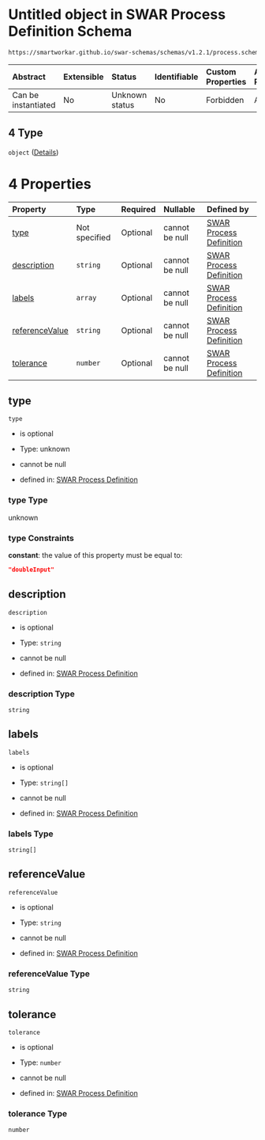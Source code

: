 # Untitled object in SWAR Process Definition Schema

```txt
https://smartworkar.github.io/swar-schemas/schemas/v1.2.1/process.schema.json#/properties/activities/items/properties/instructions/items/properties/implementation/oneOf/4
```



| Abstract            | Extensible | Status         | Identifiable | Custom Properties | Additional Properties | Access Restrictions | Defined In                                                                 |
| :------------------ | :--------- | :------------- | :----------- | :---------------- | :-------------------- | :------------------ | :------------------------------------------------------------------------- |
| Can be instantiated | No         | Unknown status | No           | Forbidden         | Allowed               | none                | [process.schema.json\*](../out/process.schema.json "open original schema") |

## 4 Type

`object` ([Details](process-properties-activities-items-properties-instructions-items-properties-implementation-oneof-4.md))

# 4 Properties

| Property                          | Type          | Required | Nullable       | Defined by                                                                                                                                                                                                                                                                                                                                                         |
| :-------------------------------- | :------------ | :------- | :------------- | :----------------------------------------------------------------------------------------------------------------------------------------------------------------------------------------------------------------------------------------------------------------------------------------------------------------------------------------------------------------- |
| [type](#type)                     | Not specified | Optional | cannot be null | [SWAR Process Definition](process-properties-activities-items-properties-instructions-items-properties-implementation-oneof-4-properties-type.md "https://smartworkar.github.io/swar-schemas/schemas/v1.2.1/process.schema.json#/properties/activities/items/properties/instructions/items/properties/implementation/oneOf/4/properties/type")                     |
| [description](#description)       | `string`      | Optional | cannot be null | [SWAR Process Definition](process-properties-activities-items-properties-instructions-items-properties-implementation-oneof-4-properties-description.md "https://smartworkar.github.io/swar-schemas/schemas/v1.2.1/process.schema.json#/properties/activities/items/properties/instructions/items/properties/implementation/oneOf/4/properties/description")       |
| [labels](#labels)                 | `array`       | Optional | cannot be null | [SWAR Process Definition](process-properties-activities-items-properties-instructions-items-properties-implementation-oneof-4-properties-labels.md "https://smartworkar.github.io/swar-schemas/schemas/v1.2.1/process.schema.json#/properties/activities/items/properties/instructions/items/properties/implementation/oneOf/4/properties/labels")                 |
| [referenceValue](#referencevalue) | `string`      | Optional | cannot be null | [SWAR Process Definition](process-properties-activities-items-properties-instructions-items-properties-implementation-oneof-4-properties-referencevalue.md "https://smartworkar.github.io/swar-schemas/schemas/v1.2.1/process.schema.json#/properties/activities/items/properties/instructions/items/properties/implementation/oneOf/4/properties/referenceValue") |
| [tolerance](#tolerance)           | `number`      | Optional | cannot be null | [SWAR Process Definition](process-properties-activities-items-properties-instructions-items-properties-implementation-oneof-4-properties-tolerance.md "https://smartworkar.github.io/swar-schemas/schemas/v1.2.1/process.schema.json#/properties/activities/items/properties/instructions/items/properties/implementation/oneOf/4/properties/tolerance")           |

## type



`type`

* is optional

* Type: unknown

* cannot be null

* defined in: [SWAR Process Definition](process-properties-activities-items-properties-instructions-items-properties-implementation-oneof-4-properties-type.md "https://smartworkar.github.io/swar-schemas/schemas/v1.2.1/process.schema.json#/properties/activities/items/properties/instructions/items/properties/implementation/oneOf/4/properties/type")

### type Type

unknown

### type Constraints

**constant**: the value of this property must be equal to:

```json
"doubleInput"
```

## description



`description`

* is optional

* Type: `string`

* cannot be null

* defined in: [SWAR Process Definition](process-properties-activities-items-properties-instructions-items-properties-implementation-oneof-4-properties-description.md "https://smartworkar.github.io/swar-schemas/schemas/v1.2.1/process.schema.json#/properties/activities/items/properties/instructions/items/properties/implementation/oneOf/4/properties/description")

### description Type

`string`

## labels



`labels`

* is optional

* Type: `string[]`

* cannot be null

* defined in: [SWAR Process Definition](process-properties-activities-items-properties-instructions-items-properties-implementation-oneof-4-properties-labels.md "https://smartworkar.github.io/swar-schemas/schemas/v1.2.1/process.schema.json#/properties/activities/items/properties/instructions/items/properties/implementation/oneOf/4/properties/labels")

### labels Type

`string[]`

## referenceValue



`referenceValue`

* is optional

* Type: `string`

* cannot be null

* defined in: [SWAR Process Definition](process-properties-activities-items-properties-instructions-items-properties-implementation-oneof-4-properties-referencevalue.md "https://smartworkar.github.io/swar-schemas/schemas/v1.2.1/process.schema.json#/properties/activities/items/properties/instructions/items/properties/implementation/oneOf/4/properties/referenceValue")

### referenceValue Type

`string`

## tolerance



`tolerance`

* is optional

* Type: `number`

* cannot be null

* defined in: [SWAR Process Definition](process-properties-activities-items-properties-instructions-items-properties-implementation-oneof-4-properties-tolerance.md "https://smartworkar.github.io/swar-schemas/schemas/v1.2.1/process.schema.json#/properties/activities/items/properties/instructions/items/properties/implementation/oneOf/4/properties/tolerance")

### tolerance Type

`number`
